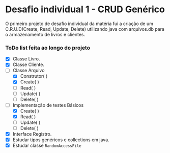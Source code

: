 # Desafio individual 1 - CRUD Genérico
O primeiro projeto de desafio individual da matéria fui a criação de um C.R.U.D(Create, Read, Update, Delete) utilizando java com arquivos.db para o armazenamento de livros e clientes.



### ToDo list feita ao longo do projeto
- [x]  Classe Livro.
- [x]  Classe Cliente.
- [ ]  Classe Arquivo
    - [x]  Construtor( )
    - [x]  Create( )
    - [ ]  Read( )
    - [ ]  Update( )
    - [ ]  Delete( )
- [ ]  Implementação de testes Básicos
    - [x]  Create( )
    - [x]  Read( )
    - [ ]  Update( )
    - [ ]  Delete( )
- [x]  Interface Registro.
- [x]  Estudar tipos genéricos e collections em java.
- [x]  Estudar classe `RandomAccessFile`
